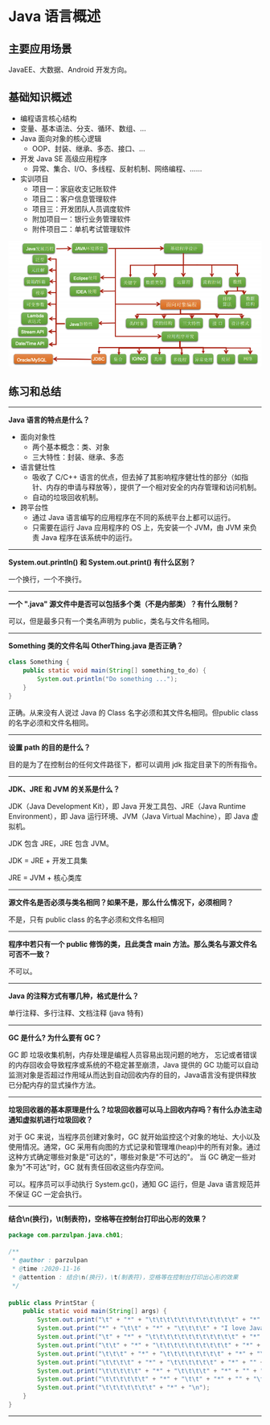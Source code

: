 # Java 语言概述

## 主要应用场景

JavaEE、大数据、Android 开发方向。

## 基础知识概述

* 编程语言核心结构
* 变量、基本语法、分支、循环、数组、…
* Java 面向对象的核心逻辑
  * OOP、封装、继承、多态、接口、…
* 开发 Java SE 高级应用程序
  * 异常、集合、I/O、多线程、反射机制、网络编程、……
* 实训项目
  * 项目一：家庭收支记账软件
  * 项目二：客户信息管理软件
  * 项目三：开发团队人员调度软件
  * 附加项目一：银行业务管理软件
  * 附件项目二：单机考试管理软件

![Java基础知识图解](../../img/Java基础知识图解.png)

## 练习和总结

---
**Java 语言的特点是什么？**

* 面向对象性
  * 两个基本概念：类、对象
  * 三大特性：封装、继承、多态
* 语言健壮性
  * 吸收了 C/C++ 语言的优点，但去掉了其影响程序健壮性的部分（如指针、内存的申请与释放等），提供了一个相对安全的内存管理和访问机制。
  * 自动的垃圾回收机制。
* 跨平台性
  * 通过 Java 语言编写的应用程序在不同的系统平台上都可以运行。
  * 只需要在运行 Java 应用程序的 OS 上，先安装一个 JVM，由 JVM 来负责 Java 程序在该系统中的运行。

---

**System.out.println() 和 System.out.print() 有什么区别？**

一个换行，一个不换行。

---

**一个 ".java" 源文件中是否可以包括多个类（不是内部类）？有什么限制？**

可以，但是最多只有一个类名声明为 public，类名与文件名相同。

---

**Something 类的文件名叫 OtherThing.java 是否正确？**

```java
class Something {
    public static void main(String[] something_to_do) {
        System.out.println("Do something ...");
    }
}
```

正确。从来没有人说过 Java 的 Class 名字必须和其文件名相同。但public class 的名字必须和文件名相同。

---

**设置 path 的目的是什么？**

目的是为了在控制台的任何文件路径下，都可以调用 jdk 指定目录下的所有指令。

---

**JDK、JRE 和 JVM 的关系是什么？**

JDK（Java Development Kit），即 Java 开发工具包、JRE（Java Runtime Environment），即 Java 运行环境、JVM（Java Virtual Machine），即 Java 虚拟机。

JDK 包含 JRE，JRE 包含 JVM。

JDK = JRE + 开发工具集

JRE = JVM + 核心类库

---

**源文件名是否必须与类名相同？如果不是，那么什么情况下，必须相同？**

不是，只有 public class 的名字必须和文件名相同

---

**程序中若只有一个 public 修饰的类，且此类含 main 方法。那么类名与源文件名可否不一致？**

不可以。

---

**Java 的注释方式有哪几种，格式是什么？**

单行注释、多行注释、文档注释 (java 特有)

---

**GC 是什么? 为什么要有 GC？**

GC 即 垃圾收集机制，内存处理是编程人员容易出现问题的地方，
忘记或者错误的内存回收会导致程序或系统的不稳定甚至崩溃，Java 提供的 GC 功能可以自动监测对象是否超过作用域从而达到自动回收内存的目的，Java语言没有提供释放已分配内存的显式操作方法。

---

**垃圾回收器的基本原理是什么？垃圾回收器可以马上回收内存吗？有什么办法主动通知虚拟机进行垃圾回收？**

对于 GC 来说，当程序员创建对象时，GC 就开始监控这个对象的地址、大小以及使用情况。通常，GC 采用有向图的方式记录和管理堆(heap)中的所有对象。通过这种方式确定哪些对象是"可达的"，哪些对象是"不可达的"。
当 GC 确定一些对象为"不可达"时，GC 就有责任回收这些内存空间。

可以。程序员可以手动执行 System.gc()，通知 GC 运行，但是 Java 语言规范并不保证 GC 一定会执行。

---

**结合\n(换行)，\t(制表符)，空格等在控制台打印出心形的效果？**

```java
package com.parzulpan.java.ch01;

/**
 * @author : parzulpan
 * @time :2020-11-16
 * @attention : 结合\n(换行)，\t(制表符)，空格等在控制台打印出心形的效果
 */

public class PrintStar {
    public static void main(String[] args) {
        System.out.print("\t" + "*" + "\t\t\t\t\t\t\t\t\t\t\t\t" + "*" + "\t" + "\n");
        System.out.print("*" + "\t\t" + "*" + "\t\t\t\t" + "I love Java" + "\t\t\t\t" + "*" + "\t\t" + "*" + "\n");
        System.out.print("\t" + "*" + "\t\t\t\t\t\t\t\t\t\t\t\t" + "*" + "\t" + "\n");
        System.out.print("\t\t" + "*" + "\t\t\t\t\t\t\t\t\t\t" + "*" + "\t\t" + "\n");
        System.out.print("\t\t\t" + "*" + "\t\t\t\t\t\t\t\t" + "*" + "\t" + "\n");
        System.out.print("\t\t\t\t" + "*" + "\t\t\t\t\t\t" + "*" + "" + "\t" + "\n");
        System.out.print("\t\t\t\t\t" + "*" + "\t\t\t\t" + "*" + "" + "\t\t" + "\n");
        System.out.print("\t\t\t\t\t\t" + "*" + "\t\t" + "*" + "" + "\t\t" + "\n");
        System.out.print("\t\t\t\t\t\t\t" + "*" + "\n");
    }
}

```

---
